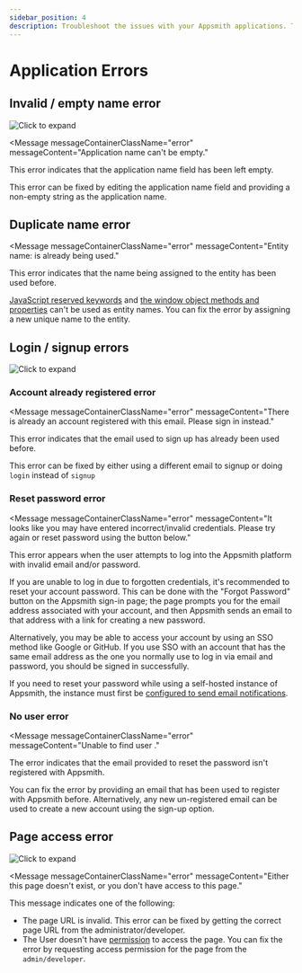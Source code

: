 ```yaml
---
sidebar_position: 4
description: Troubleshoot the issues with your Appsmith applications. This page includes a list of common errors, causes, and solutions to help you resolve application issues.
---
```

# Application Errors

## Invalid / empty name error

![Click to expand](/img/application-name-error.png)

<Message
    messageContainerClassName="error"
    messageContent="Application name can't be empty."
></Message>

This error indicates that the application name field has been left empty.

This error can be fixed by editing the application name field and providing a non-empty string as the application name.

## Duplicate name error

<Message
    messageContainerClassName="error"
    messageContent="Entity name: <name> is already being used."
></Message>

This error indicates that the name being assigned to the entity has been used before.

[JavaScript reserved keywords](https://www.w3schools.com/js/js\_reserved.asp) and [the window object methods and properties](https://www.w3schools.com/jsref/obj\_window.asp) can't be used as entity names. You can fix the error by assigning a new unique name to the entity.

## Login / signup errors

![Click to expand](/img/signup-error.png)

### Account already registered error

<Message
    messageContainerClassName="error"
    messageContent="There is already an account registered with this email. Please sign in instead."
></Message>

This error indicates that the email used to sign up has already been used before.

This error can be fixed by either using a different email to signup or doing `login` instead of `signup`

### Reset password error

<Message
    messageContainerClassName="error"
    messageContent="It looks like you may have entered incorrect/invalid credentials. Please try again or reset password using the button below."
></Message>

This error appears when the user attempts to log into the Appsmith platform with invalid email and/or password.


If you are unable to log in due to forgotten credentials, it's recommended to reset your account password. This can be done with the "Forgot Password" button on the Appsmith sign-in page; the page prompts you for the email address associated with your account, and then Appsmith sends an email to that address with a link for creating a new password.

Alternatively, you may be able to access your account by using an SSO method like Google or GitHub. If you use SSO with an account that has the same email address as the one you normally use to log in via email and password, you should be signed in successfully.

If you need to reset your password while using a self-hosted instance of Appsmith, the instance must first be [configured to send email notifications](/getting-started/setup/instance-configuration/email).

### No user error

<Message
    messageContainerClassName="error"
    messageContent="Unable to find user <email>."
></Message>


The error indicates that the email provided to reset the password isn't registered with Appsmith.

You can fix the error by providing an email that has been used to register with Appsmith before. Alternatively, any new un-registered email can be used to create a new account using the sign-up option.

## Page access error

![Click to expand](/img/page-not-found-error.png)

<Message
    messageContainerClassName="error"
    messageContent="Either this page doesn't exist, or you don't have access to this page."
></Message>

This message indicates one of the following:

* The page URL is invalid. This error can be fixed by getting the correct page URL from the administrator/developer.
* The User doesn't have [permission](/advanced-concepts/access-control) to access the page. You can fix the error by requesting access permission for the page from the `admin/developer`.

